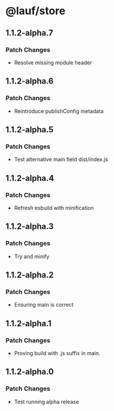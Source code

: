 # @lauf/store

## 1.1.2-alpha.7

### Patch Changes

- Resolve missing module header

## 1.1.2-alpha.6

### Patch Changes

- Reintroduce publishConfig metadata

## 1.1.2-alpha.5

### Patch Changes

- Test alternative main field dist/index.js

## 1.1.2-alpha.4

### Patch Changes

- Refresh esbuild with minification

## 1.1.2-alpha.3

### Patch Changes

- Try and minify

## 1.1.2-alpha.2

### Patch Changes

- Ensuring main is correct

## 1.1.2-alpha.1

### Patch Changes

- Proving build with .js suffix in main.

## 1.1.2-alpha.0

### Patch Changes

- Test running alpha release
